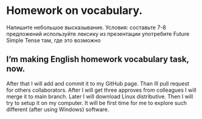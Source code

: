 
# Homework on vocabulary.
Напишите небольшое высказывание. Условия:
составьте 7-8 предложений
используйте лексику из презентации
употребите Future Simple Tense там, где это возможно
## I’m making English homework vocabulary task, now.
After that I will add and commit it to my GitHub page.
Than Ill pull request for others collaborators.
After I will get three approves from colleagues I will merge it to main branch.
Later I will download Linux distributive.
Then I will try to setup it on my computer.
It will be first time for me to explore such different (after using Windows) software.
